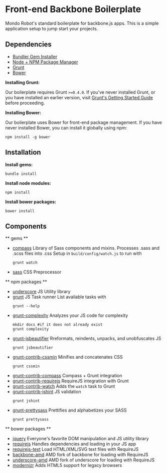Front-end Backbone Boilerplate
===

Mondo Robot's standard boilerplate for backbone.js apps. This is a simple application setup to jump start your projects.

## Dependencies

- [Bundler Gem Installer](http://gembundler.com/)
- [Node + NPM Package Manager](https://github.com/joyent/node/wiki/Installation)
- [Grunt](http://gruntjs.com/getting-started)
- [Bower](http://bower.io)

**Installing Grunt:**

Our boilerplate requires Grunt `>=0.4.0`. If you've never installed Grunt, or you have installed an earlier version, visit [Grunt's Getting Started Guide](http://gruntjs.com/getting-started) before proceeding.

**Installing Bower:**

Our boilerplate uses Bower for front-end package management. If you have never installed Bower, you can install it globally using npm:

```shell
npm install -g bower
```

## Installation

**Install gems:**  

```shell
bundle install
```

**Install node modules:**

```shell
npm install
```

**Install bower packages:**

```shell
bower install
```

## Components

** gems **

* [compass](https://github.com/Compass/compass)
  Library of Sass components and mixins. Processes .sass and .scss files into .css
  Setup in `build/config/watch.js` to run with
  ```shell
  grunt watch
  ```
* [sass](https://github.com/sass/sass)
  CSS Preprocessor

** npm packages **

* [underscore](https://github.com/jashkenas/underscore)
  JS Utility library
* [grunt](https://github.com/gruntjs/grunt)
  JS Task runner
  List available tasks with
  ```shell
  grunt --help
  ```
* [grunt-complexity](https://github.com/vigetlabs/grunt-complexity)
  Analyzes your JS code for complexity
  ```shell
  mkdir docs #if it does not already exist
  grunt complexity
  ```
* [grunt-jsbeautifier](https://github.com/vkadam/grunt-jsbeautifier)
  Rreformats, reindents, unpacks, and unobfuscates JS
  ```shell
  grunt jsbeautifier
  ```
* [grunt-contrib-cssmin](https://github.com/gruntjs/grunt-contrib-cssmin)
  Minifies and concatenates CSS
  ```shell
  grunt cssmin
  ```
* [grunt-contrib-compass](https://github.com/gruntjs/grunt-contrib-compass)
  Compass + Grunt integration
* [grunt-contrib-requirejs](https://github.com/gruntjs/grunt-contrib-requirejs)
  RequireJS integration with Grunt
* [grunt-contrib-watch](https://github.com/gruntjs/grunt-contrib-watch)
  Adds the `watch` task to Grunt
* [grunt-contrib-jshint](https://github.com/gruntjs/grunt-contrib-jshint)
  JS validation
  ```shell
  grunt jshint
  ```
* [grunt-prettysass](https://github.com/brandonminch/grunt-prettysass)
  Prettifies and alphabetizes your SASS
  ```shell
  grunt prettysass
  ```

** bower packages **

* [jquery](https://github.com/jquery/jquery)
  Everyone's favorite DOM manipulation and JS utility library
* [requirejs](https://github.com/jrburke/requirejs/)
  Handles dependencies and loading in your JS app
* [requirejs-text](https://github.com/requirejs/text)
  Load HTML/XML/SVG text files with RequireJS
* [backbone-amd](https://github.com/amdjs/underscore)
  AMD fork of backbone for loading with RequireJS
* [underscore-amd](https://github.com/amdjs/underscore)
  AMD fork of underscore for loading with RequireJS
* [modernizr](https://github.com/Modernizr/Modernizr)
  Adds HTML5 support for legacy browsers
